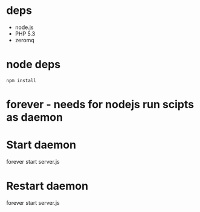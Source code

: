 # deps

* node.js
* PHP 5.3
* zeromq

# node deps

    npm install

# forever - needs for nodejs run scipts as daemon
# Start daemon
forever start server.js

# Restart daemon
forever start server.js